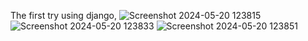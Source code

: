 The first try using django, 
![Screenshot 2024-05-20 123815](https://github.com/Sanjay487/Employee-Management-system-/assets/85029894/bd2e9666-20d4-4d30-83e6-45518ba31cc5)
![Screenshot 2024-05-20 123833](https://github.com/Sanjay487/Employee-Management-system-/assets/85029894/2a3a2ce7-bad5-467a-8f6a-ce4a49169fe7)
![Screenshot 2024-05-20 123851](https://github.com/Sanjay487/Employee-Management-system-/assets/85029894/6873d95b-8adb-4868-912a-63f88c6b2559)
